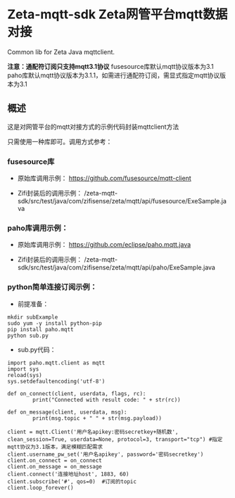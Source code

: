 # Zeta-mqtt-sdk Zeta网管平台mqtt数据对接

Common lib for Zeta Java mqttclient.

**注意：通配符订阅只支持mqtt3.1协议**
fusesource库默认mqtt协议版本为3.1
paho库默认mqtt协议版本为3.1.1，如需进行通配符订阅，需显式指定mqtt协议版本为3.1

## 概述
这是对网管平台的mqtt对接方式的示例代码封装mqttclient方法

只需使用一种库即可。调用方式参考：
### fusesource库
- 原始库调用示例：
https://github.com/fusesource/mqtt-client

- Zifi封装后的调用示例：
/zeta-mqtt-sdk/src/test/java/com/zifisense/zeta/mqtt/api/fusesource/ExeSample.java

### paho库调用示例：
- 原始库调用示例：
https://github.com/eclipse/paho.mqtt.java

- Zifi封装后的调用示例：
/zeta-mqtt-sdk/src/test/java/com/zifisense/zeta/mqtt/api/paho/ExeSample.java


### python简单连接订阅示例：
- 前提准备：
```
mkdir subExample
sudo yum -y install python-pip
pip install paho.mqtt
python sub.py 
```
- sub.py代码：
```
import paho.mqtt.client as mqtt
import sys
reload(sys)
sys.setdefaultencoding('utf-8')

def on_connect(client, userdata, flags, rc):
        print("Connected with result code: " + str(rc))

def on_message(client, userdata, msg):
        print(msg.topic + " " + str(msg.payload))

client = mqtt.Client('用户名apikey:密码secretkey+随机数', clean_session=True, userdata=None, protocol=3, transport="tcp") #指定mqtt协议为3.1版本，满足模糊匹配需求
client.username_pw_set('用户名apikey', password='密码secretkey')
client.on_connect = on_connect
client.on_message = on_message
client.connect('连接地址host', 1883, 60)
client.subscribe('#', qos=0)  #订阅的topic
client.loop_forever()
```

